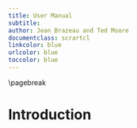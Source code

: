 ```yaml
---
title: User Manual
subtitle: 
author: Jean Brazeau and Ted Moore
documentclass: scrartcl
linkcolor: blue
urlcolor: blue
toccolor: blue
---
```


\pagebreak

# Introduction
